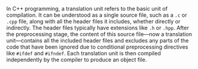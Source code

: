 In C++ programming, a translation unit refers to the basic unit of compilation. It can be understood as a single source file, such as a `.c` or `.cpp` file, along with all the header files it includes, whether directly or indirectly. The header files typically have extensions like `.h` or `.hpp`. After the preprocessing stage, the content of this source file—now a translation unit—contains all the included header files and excludes any parts of the code that have been ignored due to conditional preprocessing directives like `#ifdef` and `#ifndef`. Each translation unit is then compiled independently by the compiler to produce an object file.
